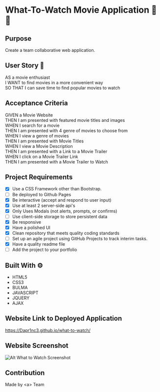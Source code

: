 # What-To-Watch Movie Application 🎥🍿

## Purpose 
Create a team collaborative web application.

## User Story 📃 
AS a movie enthusiast<br/> 
I WANT to find movies in a more convenient way<br/> 
SO THAT I can save time to find popular movies to watch

## Acceptance Criteria
GIVEN a Movie Website<br/>
THEN I am presented with featured movie titles and images<br/>
WHEN I search for a movie<br/>
THEN I am presented with 4 genre of movies to choose from<br/>
WHEN I view a genre of movies<br/>
THEN I am presented with Movie Titles<br />
WHEN I view a Movie Description<br/>
THEN I am presented with a Link to a Movie Trailer<br/>
WHEN I click on a Movie Trailer Link <br/>
THEN I am presented with a Movie Trailer to Watch<br/>

## Project Requirements 
- [X] Use a CSS Framework other than Bootstrap.
- [ ] Be deployed to Github Pages
- [X] Be interactive (accept and respond to user input)
- [X] Use at least 2 server-side api's
- [X] Only Uses Modals (not alerts, prompts, or confirms)
- [ ] Use client-side storage to store persistent data
- [X] Be responsive
- [X] Have a polished UI
- [X] Clean repository that meets quality coding standards
- [ ] Set up an agile project using GitHub Projects to track interim tasks.
- [X] Have a quality readme file
- [ ] Add the project to your portfolio

## Built With ⚙
* HTML5
* CSS3
* BULMA
* JAVASCRIPT
* JQUERY
* AJAX

## Website Link to Deployed Application
https://Dapr1nc3.github.io/what-to-watch/

## Website Screenshot
![Alt What to Watch Screenshot](https://github.com/Dapr1nc3/what-to-watch/blob/main/assets/images/screenshot.PNG?raw=true "What to Watch Screenshot")

## Contribution
Made by \<a> Team